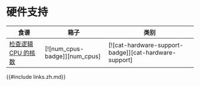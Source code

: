 # 硬件支持

| 食谱                                      | 箱子                          | 类别                                                  |
| ----------------------------------------- | ----------------------------- | ----------------------------------------------------- |
| [检查逻辑 CPU 的核数][ex-check-cpu-cores] | [![num_cpus-badge]][num_cpus] | [![cat-hardware-support-badge]][cat-hardware-support] |

[ex-check-cpu-cores]: hardware/processor.zh.html#check-number-of-logical-cpu-cores

{{#include links.zh.md}}
